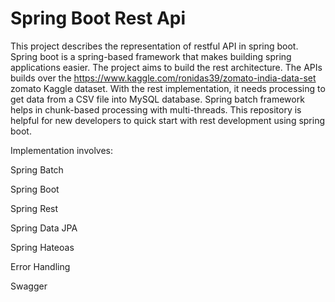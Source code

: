 # Spring Boot Rest Api

This project describes the representation of restful API in spring boot. 
Spring boot is a spring-based framework that makes building spring applications easier. The project aims to build the rest architecture.
The APIs builds over the https://www.kaggle.com/ronidas39/zomato-india-data-set zomato Kaggle dataset. 
With the rest implementation, it needs processing to get data from a CSV file into MySQL database. 
Spring batch framework helps in chunk-based processing with multi-threads.
This repository is helpful for new developers to quick start with rest development using spring boot.


Implementation involves:

Spring Batch  

Spring Boot 

Spring Rest

Spring Data JPA  

Spring Hateoas 

Error Handling

Swagger

